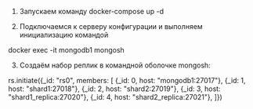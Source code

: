 1. Запускаем команду docker-compose up -d

2. Подключаемся к серверу конфигурации и выполняем инициализацию командой 

docker exec -it mongodb1 mongosh 

3. Создаём набор реплик в командной оболочке mongosh:

rs.initiate({_id: "rs0", members: [
{_id: 0, host: "mongodb1:27017"},
{_id: 1, host: "shard1:27018"},
{_id: 2, host: "shard2:27019"},
{_id: 3, host: "shard1_replica:27020"},
{_id: 4, host: "shard2_replica:27021"},
]}) 

